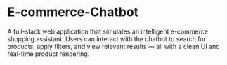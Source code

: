 # E-commerce-Chatbot
A full-stack web application that simulates an intelligent e-commerce shopping assistant. Users can interact with the chatbot to search for products, apply filters, and view relevant results — all with a clean UI and real-time product rendering.
